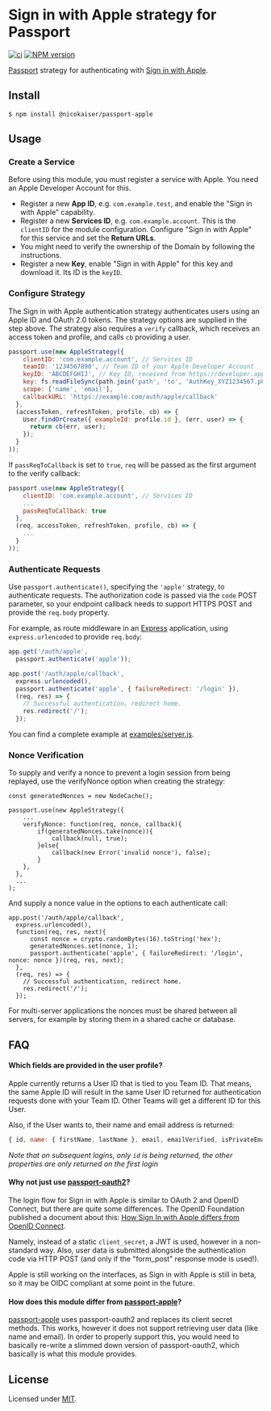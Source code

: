 # Sign in with Apple strategy for Passport

[![ci](https://github.com/nicokaiser/passport-apple/actions/workflows/ci.yml/badge.svg)](https://github.com/nicokaiser/passport-apple/actions/workflows/ci.yml)
[![NPM version](https://img.shields.io/npm/v/%40nicokaiser%2Fpassport-apple.svg?style=flat)](https://www.npmjs.com/package/@nicokaiser/passport-apple)

[Passport](http://www.passportjs.org/) strategy for authenticating with [Sign in with Apple](https://developer.apple.com/sign-in-with-apple/).

## Install

    $ npm install @nicokaiser/passport-apple

## Usage

### Create a Service

Before using this module, you must register a service with Apple. You need an Apple Developer Account for this.

- Register a new **App ID**, e.g. `com.example.test`, and enable the "Sign in with Apple" capability.
- Register a new **Services ID**, e.g. `com.example.account`. This is the `clientID` for the module configuration. Configure "Sign in with Apple" for this service and set the **Return URLs**.
- You might need to verify the ownership of the Domain by following the instructions.
- Register a new **Key**, enable "Sign in with Apple" for this key and download it. Its ID is the `keyID`.

### Configure Strategy

The Sign in with Apple authentication strategy authenticates users using an Apple ID and OAuth 2.0 tokens. The strategy options are supplied in the step above. The strategy also requires a `verify` callback, which receives an access token and profile, and calls `cb` providing a user.

```js
passport.use(new AppleStrategy({
    clientID: 'com.example.account', // Services ID
    teamID: '1234567890', // Team ID of your Apple Developer Account
    keyID: 'ABCDEFGHIJ', // Key ID, received from https://developer.apple.com/account/resources/authkeys/list
    key: fs.readFileSync(path.join('path', 'to', 'AuthKey_XYZ1234567.p8')), // Private key, downloaded from https://developer.apple.com/account/resources/authkeys/list
    scope: ['name', 'email'],
    callbackURL: 'https://example.com/auth/apple/callback'
  },
  (accessToken, refreshToken, profile, cb) => {
    User.findOrCreate({ exampleId: profile.id }, (err, user) => {
      return cb(err, user);
    });
  }
));
```

If `passReqToCallback` is set to `true`, `req` will be passed as the first argument to the verify callback:

```js
passport.use(new AppleStrategy({
    clientID: 'com.example.account', // Services ID
    ...
    passReqToCallback: true
  },
  (req, accessToken, refreshToken, profile, cb) => {
    ...
  }
));
```

### Authenticate Requests

Use `passport.authenticate()`, specifying the `'apple'` strategy, to authenticate requests. The authorization code is passed via the `code` POST parameter, so your endpoint callback needs to support HTTPS POST and provide the `req.body` property.

For example, as route middleware in an [Express](http://expressjs.com/) application, using `express.urlencoded` to provide `req.body`:

```js
app.get('/auth/apple',
  passport.authenticate('apple'));

app.post('/auth/apple/callback',
  express.urlencoded(),
  passport.authenticate('apple', { failureRedirect: '/login' }),
  (req, res) => {
    // Successful authentication, redirect home.
    res.redirect('/');
  });
```

You can find a complete example at [examples/server.js](examples/server.js).


### Nonce Verification
To supply and verify a nonce to prevent a login session from being replayed, use the verifyNonce option when creating the strategy:
```
const generatedNonces = new NodeCache();

passport.use(new AppleStrategy({
    ...
    verifyNonce: function(req, nonce, callback){
        if(generatedNonces.take(nonce)){
            callback(null, true);
        }else{
            callback(new Error('invalid nonce'), false);
        }
    },
  },
  ...
);
```
And supply a nonce value in the options to each authenticate call:
```
app.post('/auth/apple/callback',
  express.urlencoded(),
  function(req, res, next){
      const nonce = crypto.randomBytes(16).toString('hex');
      generatedNonces.set(nonce, 1);
      passport.authenticate('apple', { failureRedirect: '/login', nonce: nonce })(req, res, next);
  },
  (req, res) => {
    // Successful authentication, redirect home.
    res.redirect('/');
  });
```

For multi-server applications the nonces must be shared between all servers, for example by storing them in a shared cache or database.


## FAQ

#### Which fields are provided in the user profile?

Apple currently returns a User ID that is tied to you Team ID. That means, the same Apple ID will result in the same User ID returned for authentication requests done with your Team ID. Other Teams will get a different ID for this User.

Also, if the User wants to, their name and email address is returned:

```js
{ id, name: { firstName, lastName }, email, emailVerified, isPrivateEmail } = profile;
```

*Note that on subsequent logins, only `id` is being returned, the other properties are only returned on the first login*

#### Why not just use [passport-oauth2](https://github.com/jaredhanson/passport-oauth2/)?

The login flow for Sign in with Apple is similar to OAuth 2 and OpenID Connect, but there are quite some differences. The OpenID Foundation published a document about this: [How Sign In with Apple differs from OpenID Connect](https://bitbucket.org/openid/connect/src/default/How-Sign-in-with-Apple-differs-from-OpenID-Connect.md).

Namely, instead of a static `client_secret`, a JWT is used, however in a non-standard way. Also, user data is submitted alongside the authentication code via HTTP POST (and only if the "form_post" response mode is used!).

Apple is still working on the interfaces, as Sign in with Apple is still in beta, so it may be OIDC compliant at some point in the future.

#### How does this module differ from [passport-apple](https://github.com/ananay/passport-apple/)?

[passport-apple](https://github.com/ananay/passport-apple/) uses passport-oauth2 and replaces its client secret methods. This works, however it does not support retrieving user data (like name and email). In order to properly support this, you would need to basically re-write a slimmed down version of passport-oauth2, which basically is what this module provides.

## License

Licensed under [MIT](./LICENSE).
